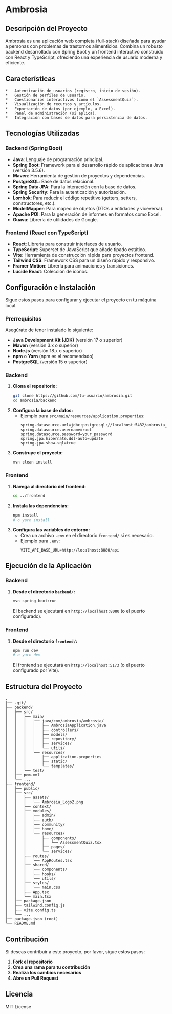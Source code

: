 # Ambrosia

## Descripción del Proyecto

Ambrosia es una aplicación web completa (full-stack) diseñada para ayudar a personas con problemas de trastornos alimenticios. Combina un robusto backend desarrollado con Spring Boot y un frontend interactivo construido con React y TypeScript, ofreciendo una experiencia de usuario moderna y eficiente.

## Características

    *   Autenticación de usuarios (registro, inicio de sesión).
    *   Gestión de perfiles de usuario.
    *   Cuestionarios interactivos (como el `AssessmentQuiz`).
    *   Visualización de recursos y artículos.
    *   Exportación de datos (por ejemplo, a Excel).
    *   Panel de administración (si aplica).
    *   Integración con bases de datos para persistencia de datos.

## Tecnologías Utilizadas

### Backend (Spring Boot)

*   **Java**: Lenguaje de programación principal.
*   **Spring Boot**: Framework para el desarrollo rápido de aplicaciones Java (versión 3.5.6).
*   **Maven**: Herramienta de gestión de proyectos y dependencias.
*   **PostgreSQL**: Base de datos relacional.
*   **Spring Data JPA**: Para la interacción con la base de datos.
*   **Spring Security**: Para la autenticación y autorización.
*   **Lombok**: Para reducir el código repetitivo (getters, setters, constructores, etc.).
*   **ModelMapper**: Para mapeo de objetos (DTOs a entidades y viceversa).
*   **Apache POI**: Para la generación de informes en formatos como Excel.
*   **Guava**: Librería de utilidades de Google.

### Frontend (React con TypeScript)

*   **React**: Librería para construir interfaces de usuario.
*   **TypeScript**: Superset de JavaScript que añade tipado estático.
*   **Vite**: Herramienta de construcción rápida para proyectos frontend.
*   **Tailwind CSS**: Framework CSS para un diseño rápido y responsivo.
*   **Framer Motion**: Librería para animaciones y transiciones.
*   **Lucide React**: Colección de iconos.

## Configuración e Instalación

Sigue estos pasos para configurar y ejecutar el proyecto en tu máquina local.

### Prerrequisitos

Asegúrate de tener instalado lo siguiente:

*   **Java Development Kit (JDK)** (versión 17 o superior)
*   **Maven** (versión 3.x o superior)
*   **Node.js** (versión 18.x o superior)
*   **npm** o **Yarn** (npm es el recomendado)
*   **PostgreSQL** (versión 15 o superior)

### Backend

1.  **Clona el repositorio:**
    ```bash
    git clone https://github.com/tu-usuario/ambrosia.git
    cd ambrosia/backend
    ```
2.  **Configura la base de datos:**
    *   Ejemplo para `src/main/resources/application.properties`:
        ```properties
        spring.datasource.url=jdbc:postgresql://localhost:5432/ambrosia_db
        spring.datasource.username=root
        spring.datasource.password=your_password
        spring.jpa.hibernate.ddl-auto=update
        spring.jpa.show-sql=true
        ```
3.  **Construye el proyecto:**
    ```bash
    mvn clean install
    ```

### Frontend

1.  **Navega al directorio del frontend:**
    ```bash
    cd ../frontend
    ```
2.  **Instala las dependencias:**
    ```bash
    npm install
    # o yarn install
    ```
3.  **Configura las variables de entorno:**
    *   Crea un archivo `.env` en el directorio `frontend/` si es necesario.
    *   Ejemplo para `.env`:
        ```
        VITE_API_BASE_URL=http://localhost:8080/api
        ```

## Ejecución de la Aplicación

### Backend

1.  **Desde el directorio `backend/`:**
    ```bash
    mvn spring-boot:run
    ```
    El backend se ejecutará en `http://localhost:8080` (o el puerto configurado).

### Frontend

1.  **Desde el directorio `frontend/`:**
    ```bash
    npm run dev
    # o yarn dev
    ```
    El frontend se ejecutará en `http://localhost:5173` (o el puerto configurado por Vite).

## Estructura del Proyecto

```
.
├── .git/
├── backend/
│   ├── src/
│   │   ├── main/
│   │   │   ├── java/com/ambrosia/ambrosia/
│   │   │   │   ├── AmbrosiaApplication.java
│   │   │   │   ├── controllers/
│   │   │   │   ├── models/
│   │   │   │   ├── repository/
│   │   │   │   ├── services/
│   │   │   │   └── utils/
│   │   │   └── resources/
│   │   │       ├── application.properties
│   │   │       ├── static/
│   │   │       └── templates/
│   │   └── test/
│   ├── pom.xml
│   └── ...
├── frontend/
│   ├── public/
│   ├── src/
│   │   ├── assets/
│   │   │   └── Ambrosia_Logo2.png
│   │   ├── context/
│   │   ├── modules/
│   │   │   ├── admin/
│   │   │   ├── auth/
│   │   │   ├── community/
│   │   │   ├── home/
│   │   │   └── resources/
│   │   │       ├── components/
│   │   │       │   └── AssessmentQuiz.tsx
│   │   │       ├── pages/
│   │   │       └── services/
│   │   ├── routes/
│   │   │   └── AppRoutes.tsx
│   │   ├── shared/
│   │   │   ├── components/
│   │   │   ├── hooks/
│   │   │   └── utils/
│   │   ├── styles/
│   │   │   └── main.css
│   │   ├── App.tsx
│   │   └── main.tsx
│   ├── package.json
│   ├── tailwind.config.js
│   ├── vite.config.ts
│   └── ...
├── package.json (root)
└── README.md
```

## Contribución

Si deseas contribuir a este proyecto, por favor, sigue estos pasos:

1.  **Fork el repositorio**
2.  **Crea una rama para tu contribución**
3.  **Realiza los cambios necesarios**
4.  **Abre un Pull Request**

## Licencia

MIT License
